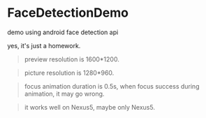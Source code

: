 # FaceDetectionDemo
demo using android face detection api

yes, it's just a homework.

>preview resolution is 1600*1200.

>picture resolution is 1280*960.

>focus animation duration is 0.5s, when focus success during animation, it may go wrong.

>it works well on Nexus5, maybe only Nexus5.

